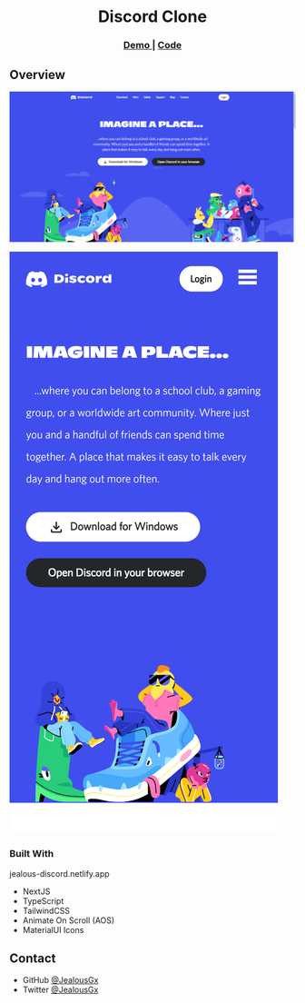 <h1 align="center">Discord Clone</h1>

<div align="center">
  <h3>
    <a href="https://jealousgx-discord.netlify.app">
      Demo
    </a>
    <span> | </span>
    <a href="https://github.com/JealousGx/100daysofcode/tree/discord-clone">
      Code
    </a>
  </h3>
</div>

## Overview

![Desktop Page](https://raw.githubusercontent.com/JealousGx/100daysofcode/discord-clone/achievements/desktop-landing-page.png)

![Mobile Page](https://raw.githubusercontent.com/JealousGx/100daysofcode/discord-clone/achievements/mobile-landing-page.png)

### Built With

<!-- This section should list any major frameworks that you built your project using. Here are a few examples.-->

jealous-discord.netlify.app

- NextJS
- TypeScript
- TailwindCSS
- Animate On Scroll (AOS)
- MaterialUI Icons

## Contact

- GitHub [@JealousGx](https://github.com/JealousGx)
- Twitter [@JealousGx](https://twitter.com/JealousGx)